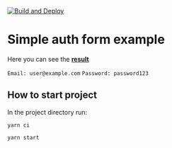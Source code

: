 [![Build and Deploy](https://github.com/Eserian/auth-form-example/actions/workflows/ci.yml/badge.svg)](https://github.com/Eserian/auth-form-example/actions/workflows/ci.yml)

# Simple auth form example

Here you can see the **[result](https://eserian.github.io/auth-form-example/)**

`Email: user@example.com`
`Password: password123`

## How to start project

In the project directory run:

```
yarn ci
```

```
yarn start
```
